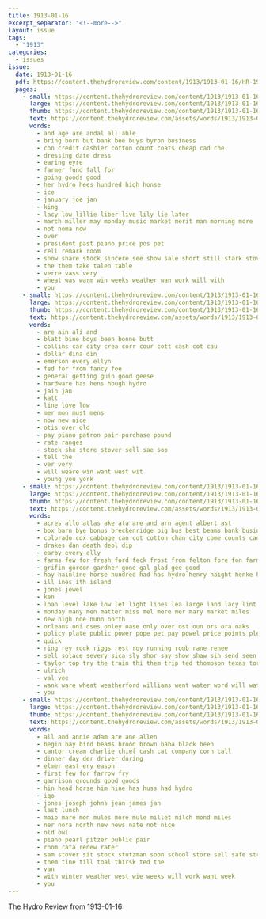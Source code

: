```yaml
---
title: 1913-01-16
excerpt_separator: "<!--more-->"
layout: issue
tags:
  - "1913"
categories:
  - issues
issue:
  date: 1913-01-16
  pdf: https://content.thehydroreview.com/content/1913/1913-01-16/HR-1913-01-16.pdf
  pages:
    - small: https://content.thehydroreview.com/content/1913/1913-01-16/small/HR-1913-01-16-01.jpg
      large: https://content.thehydroreview.com/content/1913/1913-01-16/large/HR-1913-01-16-01.jpg
      thumb: https://content.thehydroreview.com/content/1913/1913-01-16/thumbnails/HR-1913-01-16-01.jpg
      text: https://content.thehydroreview.com/assets/words/1913/1913-01-16/HR-1913-01-16-01.txt
      words:
        - and age are andal all able
        - bring born but bank bee buys byron business
        - con credit cashier cotton count coats cheap cad che
        - dressing date dress
        - earing eyre
        - farmer fund fall for
        - going goods good
        - her hydro hees hundred high honse
        - ice
        - january joe jan
        - king
        - lacy low lillie liber live lily lie later
        - march miller may monday music market merit man morning more
        - not noma now
        - over
        - president past piano price pos pet
        - rell remark room
        - snow share stock sincere see show sale short still stark stover
        - the them take talen table
        - verre vass very
        - wheat was warm win weeks weather wan work will with
        - you
    - small: https://content.thehydroreview.com/content/1913/1913-01-16/small/HR-1913-01-16-02.jpg
      large: https://content.thehydroreview.com/content/1913/1913-01-16/large/HR-1913-01-16-02.jpg
      thumb: https://content.thehydroreview.com/content/1913/1913-01-16/thumbnails/HR-1913-01-16-02.jpg
      text: https://content.thehydroreview.com/assets/words/1913/1913-01-16/HR-1913-01-16-02.txt
      words:
        - are ain ali and
        - blatt bine boys been bonne butt
        - collins car city crea corr cour cott cash cot cau
        - dollar dina din
        - emerson every ellyn
        - fed for from fancy foe
        - general getting guin good geese
        - hardware has hens hough hydro
        - jain jan
        - katt
        - line love low
        - mer mon must mens
        - now new nice
        - otis over old
        - pay piano patron pair purchase pound
        - rate ranges
        - stock she store stover sell sae soo
        - tell the
        - ver very
        - will weare win want west wit
        - young you york
    - small: https://content.thehydroreview.com/content/1913/1913-01-16/small/HR-1913-01-16-03.jpg
      large: https://content.thehydroreview.com/content/1913/1913-01-16/large/HR-1913-01-16-03.jpg
      thumb: https://content.thehydroreview.com/content/1913/1913-01-16/thumbnails/HR-1913-01-16-03.jpg
      text: https://content.thehydroreview.com/assets/words/1913/1913-01-16/HR-1913-01-16-03.txt
      words:
        - acres allo atlas ake ata are and arn agent albert ast
        - box barn bye bonus breckenridge big bus best beams bank business bring bart bradley bergthold
        - colorado cox cabbage can cot cotton chan city come counts cada crowell county came corn car call cashier clyde
        - drakes dan death deol dip
        - earby every elly
        - farms few for fresh ford feck frost from felton fore fon farm fay
        - grifin gordon gardner gone gal glad gee good
        - hay hainline horse hundred had has hydro henry haight henke high hinton her hens hirst harner
        - ill ines ith island
        - jones jewel
        - ken
        - loan level lake low let light lines lea large land lacy lint
        - monday many men matter miss mel mere mer mary market miles
        - new nigh noe nunn north
        - orleans oni oses onley oase only over ost oun ors ora oaks
        - policy plate public power pope pet pay powel price points pleasure per palmer pol penn
        - quick
        - ring rey rock riggs rest roy running roub rane renee
        - sell solace severy sica sly shor say show shaw sih send seen seed salt stove seay small service sas state stell surgeon sevon see sale slough snapp slan sees safe
        - taylor top try the train thi them trip ted thompson texas tor
        - ulrich
        - val vee
        - wank ware wheat weatherford williams went water word will wate with wind was willis well wynne write wife
        - you
    - small: https://content.thehydroreview.com/content/1913/1913-01-16/small/HR-1913-01-16-04.jpg
      large: https://content.thehydroreview.com/content/1913/1913-01-16/large/HR-1913-01-16-04.jpg
      thumb: https://content.thehydroreview.com/content/1913/1913-01-16/thumbnails/HR-1913-01-16-04.jpg
      text: https://content.thehydroreview.com/assets/words/1913/1913-01-16/HR-1913-01-16-04.txt
      words:
        - all and annie adam are ane allen
        - begin bay bird beams brood brown baba black been
        - cantor cream charlie chief cash cat company corn call
        - dinner day der driver during
        - elmer east ery eason
        - first few for farrow fry
        - garrison grounds good goods
        - hin head horse him hine has huss had hydro
        - igo
        - jones joseph johns jean james jan
        - last lunch
        - maio mare mon mules more mule millet milch mond miles
        - ner nora north new news nate not nice
        - old owl
        - piano pearl pitzer public pair
        - room rata renew rater
        - sam stover sit stock stutzman soon school store sell safe stroke stuff son sunday span saving season south see sott sad sale summer single snow stand smith
        - them tine till toal thirsk ted the
        - van
        - with winter weather west wie weeks will work want week
        - you
---
```


The Hydro Review from 1913-01-16

<!--more-->

